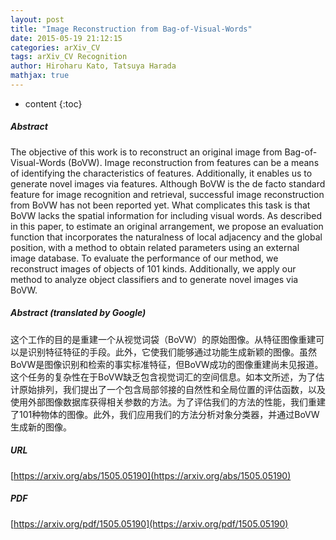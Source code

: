 ```yaml
---
layout: post
title: "Image Reconstruction from Bag-of-Visual-Words"
date: 2015-05-19 21:12:15
categories: arXiv_CV
tags: arXiv_CV Recognition
author: Hiroharu Kato, Tatsuya Harada
mathjax: true
---
```


* content
{:toc}

##### Abstract
The objective of this work is to reconstruct an original image from Bag-of-Visual-Words (BoVW). Image reconstruction from features can be a means of identifying the characteristics of features. Additionally, it enables us to generate novel images via features. Although BoVW is the de facto standard feature for image recognition and retrieval, successful image reconstruction from BoVW has not been reported yet. What complicates this task is that BoVW lacks the spatial information for including visual words. As described in this paper, to estimate an original arrangement, we propose an evaluation function that incorporates the naturalness of local adjacency and the global position, with a method to obtain related parameters using an external image database. To evaluate the performance of our method, we reconstruct images of objects of 101 kinds. Additionally, we apply our method to analyze object classifiers and to generate novel images via BoVW.

##### Abstract (translated by Google)
这个工作的目的是重建一个从视觉词袋（BoVW）的原始图像。从特征图像重建可以是识别特征特征的手段。此外，它使我们能够通过功能生成新颖的图像。虽然BoVW是图像识别和检索的事实标准特征，但BoVW成功的图像重建尚未见报道。这个任务的复杂性在于BoVW缺乏包含视觉词汇的空间信息。如本文所述，为了估计原始排列，我们提出了一个包含局部邻接的自然性和全局位置的评估函数，以及使用外部图像数据库获得相关参数的方法。为了评估我们的方法的性能，我们重建了101种物体的图像。此外，我们应用我们的方法分析对象分类器，并通过BoVW生成新的图像。

##### URL
[https://arxiv.org/abs/1505.05190](https://arxiv.org/abs/1505.05190)

##### PDF
[https://arxiv.org/pdf/1505.05190](https://arxiv.org/pdf/1505.05190)

